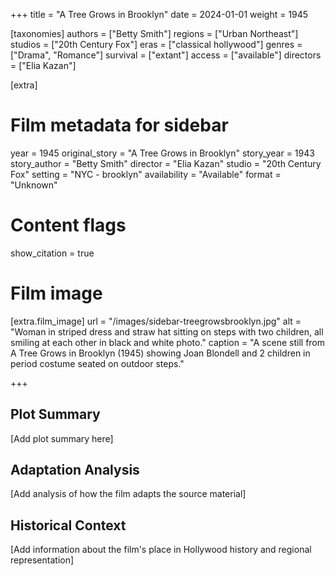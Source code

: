+++
title = "A Tree Grows in Brooklyn"
date = 2024-01-01
weight = 1945

[taxonomies]
authors = ["Betty Smith"]
regions = ["Urban Northeast"]
studios = ["20th Century Fox"]
eras = ["classical hollywood"]
genres = ["Drama", "Romance"]
survival = ["extant"]
access = ["available"]
directors = ["Elia Kazan"]

[extra]
# Film metadata for sidebar
year = 1945
original_story = "A Tree Grows in Brooklyn"
story_year = 1943
story_author = "Betty Smith"
director = "Elia Kazan"
studio = "20th Century Fox"
setting = "NYC - brooklyn"
availability = "Available"
format = "Unknown"

# Content flags
show_citation = true

# Film image
[extra.film_image]
url = "/images/sidebar-treegrowsbrooklyn.jpg"
alt = "Woman in striped dress and straw hat sitting on steps with two children, all smiling at each other in black and white photo."
caption = "A scene still from A Tree Grows in Brooklyn (1945) showing Joan Blondell and 2 children in period costume seated on outdoor steps."

+++

## Plot Summary

[Add plot summary here]

## Adaptation Analysis

[Add analysis of how the film adapts the source material]

## Historical Context

[Add information about the film's place in Hollywood history and regional representation]


